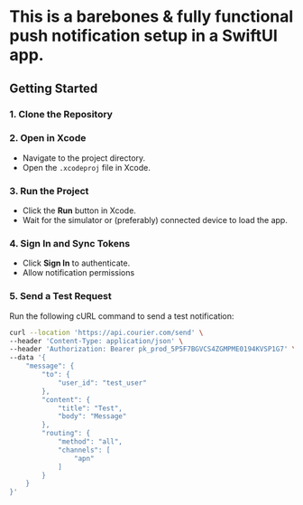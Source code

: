 # This is a barebones & fully functional push notification setup in a SwiftUI app.

## Getting Started

### 1. Clone the Repository

### 2. Open in Xcode
- Navigate to the project directory.
- Open the `.xcodeproj` file in Xcode.

### 3. Run the Project
- Click the **Run** button in Xcode.
- Wait for the simulator or (preferably) connected device to load the app.

### 4. Sign In and Sync Tokens
- Click **Sign In** to authenticate.
- Allow notification permissions

### 5. Send a Test Request
Run the following cURL command to send a test notification:
```sh
curl --location 'https://api.courier.com/send' \
--header 'Content-Type: application/json' \
--header 'Authorization: Bearer pk_prod_5P5F7BGVCS4ZGMPME0194KVSP1G7' \
--data '{
    "message": {
        "to": {
            "user_id": "test_user"
        },
        "content": {
            "title": "Test",
            "body": "Message"
        },
        "routing": {
            "method": "all",
            "channels": [
                "apn"
            ]
        }
    }
}'
```

